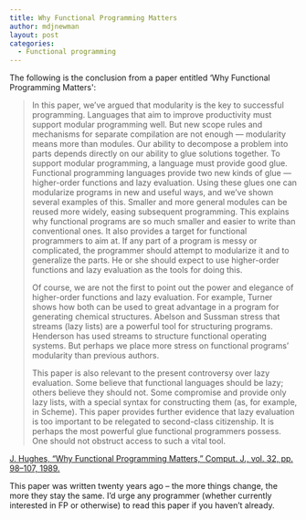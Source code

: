 ```yaml
---
title: Why Functional Programming Matters
author: mdjnewman
layout: post
categories:
  - Functional programming
---
```

The following is the conclusion from a paper entitled ‘Why Functional Programming Matters':

> In this paper, we’ve argued that modularity is the key to successful programming. Languages that aim to improve productivity must support modular programming well. But new scope rules and mechanisms for separate compilation are not enough — modularity means more than modules. Our ability to decompose a problem into parts depends directly on our ability to glue solutions together. To support modular programming, a language must provide good glue. Functional programming languages provide two new kinds of glue — higher-order functions and lazy evaluation. Using these glues one can modularize programs in new and useful ways, and we’ve shown several examples of this. Smaller and more general modules can be reused more widely, easing subsequent programming. This explains why functional programs are so much smaller and easier to write than conventional ones. It also provides a target for functional programmers to aim at. If any part of a program is messy or complicated, the programmer should attempt to modularize it and to generalize the parts. He or she should expect to use higher-order functions and lazy evaluation as the tools for doing this.
> 
> Of course, we are not the first to point out the power and elegance of higher-order functions and lazy evaluation. For example, Turner shows how both can be used to great advantage in a program for generating chemical structures. Abelson and Sussman stress that streams (lazy lists) are a powerful tool for structuring programs. Henderson has used streams to structure functional operating systems. But perhaps we place more stress on functional programs’ modularity than previous authors.
> 
> This paper is also relevant to the present controversy over lazy evaluation. Some believe that functional languages should be lazy; others believe they should not. Some compromise and provide only lazy lists, with a special syntax for constructing them (as, for example, in Scheme). This paper provides further evidence that lazy evaluation is too important to be relegated to second-class citizenship. It is perhaps the most powerful glue functional programmers possess. One should not obstruct access to such a vital tool.

[J. Hughes, “Why Functional Programming Matters,” Comput. J., vol. 32, pp. 98–107, 1989.][1]

This paper was written twenty years ago – the more things change, the more they stay the same. I’d urge any programmer (whether currently interested in FP or otherwise) to read this paper if you haven’t already.

 [1]: http://comjnl.oxfordjournals.org/content/32/2/98.short "Why Functional Programming Matters"